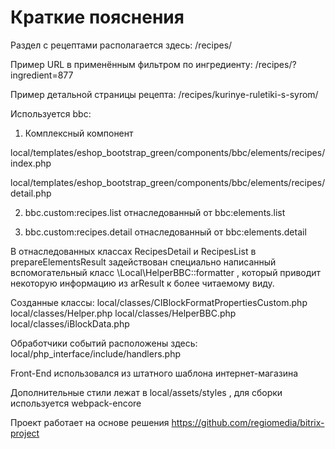 # Краткие пояснения

Раздел с рецептами располагается здесь: /recipes/

Пример URL в применённым фильтром по ингредиенту: /recipes/?ingredient=877

Пример детальной страницы рецепта: /recipes/kurinye-ruletiki-s-syrom/


Используется bbc:

1) Комплексный компонент

local/templates/eshop_bootstrap_green/components/bbc/elements/recipes/index.php

local/templates/eshop_bootstrap_green/components/bbc/elements/recipes/detail.php

2) bbc.custom:recipes.list отнаследованный от bbc:elements.list

3) bbc.custom:recipes.detail отнаследованный от bbc:elements.detail

В отнаследованных классах RecipesDetail и RecipesList в prepareElementsResult задействован специально написанный вспомогательный класс \Local\HelperBBC::formatter , который приводит некоторую информацию из arResult к более читаемому виду.


Созданные классы:
local/classes/CIBlockFormatPropertiesCustom.php
local/classes/Helper.php
local/classes/HelperBBC.php
local/classes/iBlockData.php


Обработчики событий расположены здесь:
local/php_interface/include/handlers.php


Front-End использовался из штатного шаблона интернет-магазина

Дополнительные стили лежат в local/assets/styles , для сборки используется webpack-encore

Проект работает на основе решения https://github.com/regiomedia/bitrix-project
